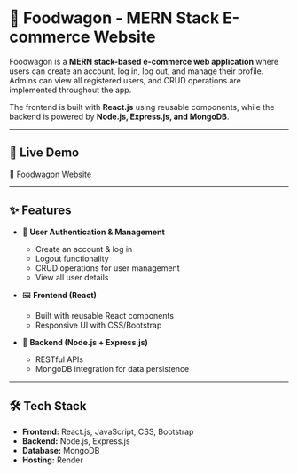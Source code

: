 # 🍔 Foodwagon - MERN Stack E-commerce Website

Foodwagon is a **MERN stack-based e-commerce web application** where users can create an account, log in, log out, and manage their profile.  
Admins can view all registered users, and CRUD operations are implemented throughout the app.  

The frontend is built with **React.js** using reusable components, while the backend is powered by **Node.js, Express.js, and MongoDB**.

--- 

## 🚀 Live Demo
🔗 [Foodwagon Website](https://lastfoodwagon-frontend-tqo1.onrender.com/)

---

## ✨ Features
- 👤 **User Authentication & Management**
  - Create an account & log in
  - Logout functionality
  - CRUD operations for user management
  - View all user details  

- 🖼️ **Frontend (React)**
  - Built with reusable React components
  - Responsive UI with CSS/Bootstrap  

- 🔐 **Backend (Node.js + Express.js)**
  - RESTful APIs
  - MongoDB integration for data persistence  

---

## 🛠️ Tech Stack
- **Frontend:** React.js, JavaScript, CSS, Bootstrap  
- **Backend:** Node.js, Express.js  
- **Database:** MongoDB  
- **Hosting:** Render  
